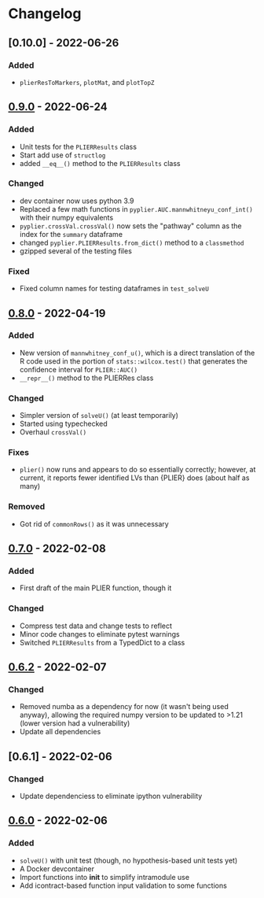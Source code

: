 # Changelog

## [0.10.0] - 2022-06-26

### Added

- `plierResToMarkers`, `plotMat`, and `plotTopZ`

## [0.9.0] - 2022-06-24

### Added

- Unit tests for the `PLIERResults` class
- Start add use of `structlog`
- added `__eq__()` method to the `PLIERResults` class

### Changed

- dev container now uses python 3.9
- Replaced a few math functions in `pyplier.AUC.mannwhitneyu_conf_int()` 
with their numpy equivalents
- `pyplier.crossVal.crossVal()` now sets the "pathway" column as the index for
the `summary` dataframe
- changed `pyplier.PLIERResults.from_dict()` method to a `classmethod`
- gzipped several of the testing files

### Fixed

- Fixed column names for testing dataframes in `test_solveU`

## [0.8.0] - 2022-04-19

### Added

- New version of `mannwhitney_conf_u()`, which is a direct translation of the R
code used in the portion of `stats::wilcox.test()` that generates the
confidence interval for `PLIER::AUC()`
- `__repr__()` method to the PLIERRes class

### Changed

- Simpler version of `solveU()` (at least temporarily)
- Started using typechecked
- Overhaul `crossVal()`

### Fixes

- `plier()` now runs and appears to do so essentially correctly; however,
at current, it reports fewer identified LVs than {PLIER} does (about half
as many)

### Removed

- Got rid of `commonRows()` as it was unnecessary

## [0.7.0] - 2022-02-08

### Added

- First draft of the main PLIER function, though it 


### Changed

- Compress test data and change tests to reflect
- Minor code changes to eliminate pytest warnings
- Switched `PLIERResults` from a TypedDict to a class

## [0.6.2] - 2022-02-07

### Changed

- Removed numba as a dependency for now (it wasn't being used anyway), allowing
the required numpy version to be updated to >1.21 (lower version had a vulnerability)
- Update all dependencies

## [0.6.1] - 2022-02-06

### Changed

- Update dependenciess to eliminate ipython vulnerability

## [0.6.0] - 2022-02-06

### Added

- `solveU()` with unit test (though, no hypothesis-based unit tests yet)
- A Docker devcontainer
- Import functions into __init__ to simplify intramodule use
- Add icontract-based function input validation to some functions

[0.9.0]: https://github.com/milescsmith/pyplier/releases/compare/0.9.0..0.10.0
[0.9.0]: https://github.com/milescsmith/pyplier/releases/compare/0.8.0..0.9.0
[0.8.0]: https://github.com/milescsmith/pyplier/releases/compare/0.7.0..0.8.0
[0.7.0]: https://github.com/milescsmith/pyplier/releases/compare/0.6.2..0.7.0
[0.6.2]: https://github.com/milescsmith/pyplier/releases/compare/0.6.1..0.6.2
[0.6.i]: https://github.com/milescsmith/pyplier/releases/compare/0.6.0..0.6.1
[0.6.0]: https://github.com/milescsmith/pyplier/releases/tag/0.6.0
